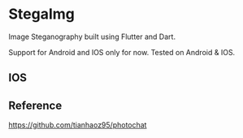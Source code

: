 # StegaImg

Image Steganography built using Flutter and Dart.

Support for Android and IOS only for now.
Tested on Android & IOS.

## IOS


## Reference

https://github.com/tianhaoz95/photochat
